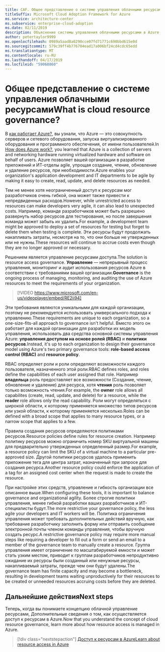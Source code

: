 ```yaml
---
title: CAF. Общее представление о системе управления облачными ресурсами
titleSuffix: Microsoft Cloud Adoption Framework for Azure
ms.service: architecture-center
ms.subservice: enterprise-cloud-adoption
ms.date: 02/11/2019
description: Объяснение системы управления облачными ресурсами в Azure
author: petertaylor9999
ms.openlocfilehash: 0989a5aad8a6290cce07fd71771c690bbd615e0d
ms.sourcegitcommit: 579c39ff4b776704ead17a006bf24cd4cdc65edd
ms.translationtype: MT
ms.contentlocale: ru-RU
ms.lasthandoff: 04/17/2019
ms.locfileid: "59068860"
---
```

<!-- markdownlint-disable MD026 -->

# <a name="what-is-cloud-resource-governance"></a><span data-ttu-id="44411-103">Общее представление о системе управления облачными ресурсами</span><span class="sxs-lookup"><span data-stu-id="44411-103">What is cloud resource governance?</span></span>

<span data-ttu-id="44411-104">В [как работает Azure?](what-is-azure.md), вы узнали, что Azure — это совокупность серверов и сетевого оборудования, запуска виртуализированного оборудования и программного обеспечения, от имени пользователей.</span><span class="sxs-lookup"><span data-stu-id="44411-104">In [How does Azure work?](what-is-azure.md), you learned that Azure is a collection of servers and networking hardware running virtualized hardware and software on behalf of users.</span></span> <span data-ttu-id="44411-105">Azure позволяет вашей организации в разработке приложений и ИТ-отделы agile, упрощая создание, чтение, обновление и удаление ресурсов, при необходимости.</span><span class="sxs-lookup"><span data-stu-id="44411-105">Azure enables your organization's application development and IT departments to be agile by making it easy to create, read, update, and delete resources as needed.</span></span>

<span data-ttu-id="44411-106">Тем не менее хотя неограниченный доступ к ресурсам мог разработчиков очень гибкой, она может также привести к непредвиденных расходов.</span><span class="sxs-lookup"><span data-stu-id="44411-106">However, while unrestricted access to resources can make developers very agile, it can also lead to unexpected costs.</span></span> <span data-ttu-id="44411-107">Например, команде разработчиков может быть разрешено развернуть набор ресурсов для тестирования, но после завершения команда может забыть их удалить.</span><span class="sxs-lookup"><span data-stu-id="44411-107">For example, a development team might be approved to deploy a set of resources for testing but forget to delete them when testing is complete.</span></span> <span data-ttu-id="44411-108">Эти ресурсы будут продолжать накапливать затраты, несмотря на то, что они больше не утвержденных или не нужны.</span><span class="sxs-lookup"><span data-stu-id="44411-108">These resources will continue to accrue costs even though they are no longer approved or necessary.</span></span>

<span data-ttu-id="44411-109">Решением является управление ресурсами доступа.</span><span class="sxs-lookup"><span data-stu-id="44411-109">The solution is resource access governance.</span></span> <span data-ttu-id="44411-110">**Управление** — непрерывный процесс управления, мониторинг и аудит использования ресурсов Azure в соответствии с требованиями вашей организации.</span><span class="sxs-lookup"><span data-stu-id="44411-110">**Governance** is the ongoing process of managing, monitoring, and auditing the use of Azure resources to meet the requirements of your organization.</span></span>

<!-- markdownlint-disable MD034 -->

> [!VIDEO https://www.microsoft.com/en-us/videoplayer/embed/RE2ii94]

<!-- markdownlint-enable MD034 -->

<span data-ttu-id="44411-111">Эти требования являются уникальными для каждой организации, поэтому не рекомендуется использовать универсального подхода к управлению.</span><span class="sxs-lookup"><span data-stu-id="44411-111">These requirements are unique to each organization, so a one-size-fits-all approach to governance isn't helpful.</span></span> <span data-ttu-id="44411-112">Вместо этого он работает для каждой организации для разработки их модель управления, использовать два средства основной системы управления Azure: **управления доступом на основе ролей (RBAC)** и **политики ресурсов**.</span><span class="sxs-lookup"><span data-stu-id="44411-112">Instead, it's up to each organization to design their governance model using Azure's two primary governance tools: **role-based access control (RBAC)** and **resource policy**.</span></span>

<span data-ttu-id="44411-113">RBAC определяет роли и роли определяют возможности каждого пользователя, назначенного этой роли.</span><span class="sxs-lookup"><span data-stu-id="44411-113">RBAC defines roles, and roles define the capabilities of each user assigned that role.</span></span> <span data-ttu-id="44411-114">Например **владельца** роль предоставляет все возможности (Создание, чтение, обновление и удаление) для ресурса, хотя **чтения** роль позволяет только возможность чтения.</span><span class="sxs-lookup"><span data-stu-id="44411-114">For example, the **owner** role allows all capabilites (create, read, update, and delete) for a resource, while the  **reader** role allows only the read capability.</span></span> <span data-ttu-id="44411-115">Роли могут определяться с широкой области, к которому применяется множество типов ресурсов или узкой области, к которому применяется несколько.</span><span class="sxs-lookup"><span data-stu-id="44411-115">Roles can be defined with a broad scope that applies to many resource types, or a narrow scope that applies to a few.</span></span>

<span data-ttu-id="44411-116">Правила создания ресурсов определяются политиками ресурсов.</span><span class="sxs-lookup"><span data-stu-id="44411-116">Resource policies define rules for resource creation.</span></span> <span data-ttu-id="44411-117">Например политику ресурсов можно ограничить номер SKU виртуальной машины для предварительно утвержденных определенный размер.</span><span class="sxs-lookup"><span data-stu-id="44411-117">For example, a resource policy can limit the SKU of a virtual machine to a particular pre-approved size.</span></span> <span data-ttu-id="44411-118">Другой политики ресурсов удалось применить приложение тега для центра затрат, назначенный при запросе для создания ресурса.</span><span class="sxs-lookup"><span data-stu-id="44411-118">Another resource policy could enforce the application of a tag for an assigned cost center when the request is made to create the resource.</span></span>

<span data-ttu-id="44411-119">При настройке этих средств, управление и гибкость организации все описанное выше.</span><span class="sxs-lookup"><span data-stu-id="44411-119">When configuring these tools, it is important to balance governance and organizational agility.</span></span> <span data-ttu-id="44411-120">Более строгие политики управления, менее гибкой разработки ваших разработчиков и ИТ-специалисты будут.</span><span class="sxs-lookup"><span data-stu-id="44411-120">The more restrictive your governance policy, the less agile your developers and IT workers will be.</span></span> <span data-ttu-id="44411-121">Политика ограничения управления может требовать дополнительных действий вручную, как требование разработчику заполнить форму или отправить сообщение электронной почты членом команды управления, чтобы вручную создать ресурс.</span><span class="sxs-lookup"><span data-stu-id="44411-121">A restrictive governance policy may require more manual steps like requiring a developer to fill out a form or send an email to a member of the governance team to manually create a resource.</span></span> <span data-ttu-id="44411-122">Группа управления имеет ограничение по масштабируемой емкости и может стать узким местом, приводит к группам разработчиков непродуктивно ожидание их ресурсы были созданный или ненужные ресурсы, накапливаемый затраты, прежде чем они будут удалены.</span><span class="sxs-lookup"><span data-stu-id="44411-122">The governance team has finite capacity and may become a bottleneck, resulting in development teams waiting unproductively for their resources to be created or unneeded resources accruing costs before they are deleted.</span></span>

## <a name="next-steps"></a><span data-ttu-id="44411-123">Дальнейшие действия</span><span class="sxs-lookup"><span data-stu-id="44411-123">Next steps</span></span>

<span data-ttu-id="44411-124">Теперь, когда вы понимаете концепцию облачной управление ресурсами, Дополнительные сведения о том, как осуществляется доступ к ресурсам в Azure.</span><span class="sxs-lookup"><span data-stu-id="44411-124">Now that you understand the concept of cloud resource governance, learn more about how resource access is managed in Azure.</span></span>

> [!div class="nextstepaction"]
> [<span data-ttu-id="44411-125">Доступ к ресурсам в Azure</span><span class="sxs-lookup"><span data-stu-id="44411-125">Learn about resource access in Azure</span></span>](azure-resource-access.md)
